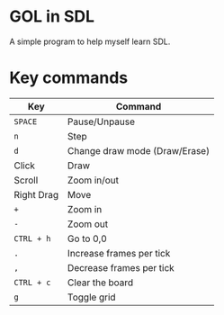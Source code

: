 
# GOL in SDL
A simple program to help myself learn SDL.

# Key commands
| Key			| Command
| ------------- | -------------
|`SPACE`		| Pause/Unpause
|`n`			| Step
|`d`			| Change draw mode (Draw/Erase)
|Click			| Draw
|Scroll			| Zoom in/out
|Right Drag		| Move
|`+`			| Zoom in
|`-`			| Zoom out
|`CTRL + h`		| Go to 0,0
|`.`			| Increase frames per tick
|`,`			| Decrease frames per tick
|`CTRL + c`		| Clear the board
|`g`			| Toggle grid

